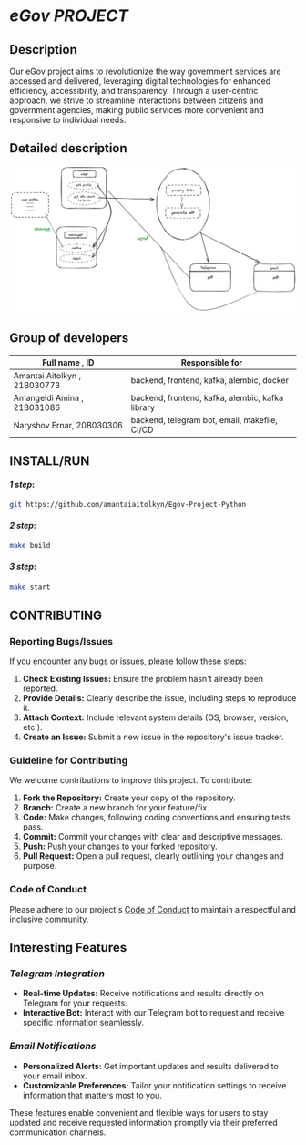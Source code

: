 
# _eGov PROJECT_


## Description

Our eGov project aims to revolutionize the way government services are accessed and delivered, leveraging digital technologies for enhanced efficiency, accessibility, and transparency. Through a user-centric approach, we strive to streamline interactions between citizens and government agencies, making public services more convenient and responsive to individual needs.

## Detailed description

![Image Description](projectDetail.png)


## Group of developers
| Full name , ID| Responsible for  | 
| ------ | ------ |
| Amantai Aitolkyn , 21B030773 | backend, frontend, kafka, alembic, docker |
| Amangeldi Amina , 21B031086 | backend, frontend, kafka, alembic,  kafka library|
| Naryshov Ernar, 20B030306 | backend, telegram bot, email, makefile, CI/CD |

## INSTALL/RUN
#### _1 step_:
```sh
git https://github.com/amantaiaitolkyn/Egov-Project-Python
```
#### _2 step_:
```sh
make build
```
#### _3 step_:
```sh
make start
```
## CONTRIBUTING

### Reporting Bugs/Issues
If you encounter any bugs or issues, please follow these steps:
1. **Check Existing Issues:** Ensure the problem hasn't already been reported.
2. **Provide Details:** Clearly describe the issue, including steps to reproduce it.
3. **Attach Context:** Include relevant system details (OS, browser, version, etc.).
4. **Create an Issue:** Submit a new issue in the repository's issue tracker.

### Guideline for Contributing
We welcome contributions to improve this project. To contribute:
1. **Fork the Repository:** Create your copy of the repository.
2. **Branch:** Create a new branch for your feature/fix.
3. **Code:** Make changes, following coding conventions and ensuring tests pass.
4. **Commit:** Commit your changes with clear and descriptive messages.
5. **Push:** Push your changes to your forked repository.
6. **Pull Request:** Open a pull request, clearly outlining your changes and purpose.

### Code of Conduct
Please adhere to our project's [Code of Conduct](link/to/code_of_conduct.md) to maintain a respectful and inclusive community.

## Interesting Features

### _Telegram Integration_
- **Real-time Updates:** Receive notifications and results directly on Telegram for your requests.
- **Interactive Bot:** Interact with our Telegram bot to request and receive specific information seamlessly.

### _Email Notifications_
- **Personalized Alerts:** Get important updates and results delivered to your email inbox.
- **Customizable Preferences:** Tailor your notification settings to receive information that matters most to you.

These features enable convenient and flexible ways for users to stay updated and receive requested information promptly via their preferred communication channels.
